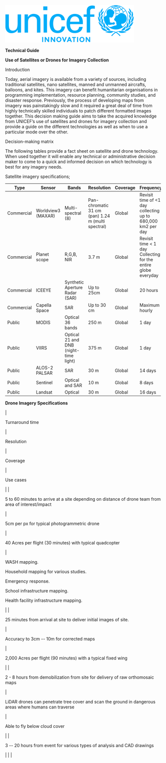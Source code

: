 ![UNICEF logo blue with for every child motto.](/static/images/unicefinnovlogo.png)

**Technical Guide**

**Use of Satellites or Drones for Imagery Collection**

Introduction

Today, aerial imagery is available from a variety of sources, including traditional satellites, nano satellites, manned and unmanned aircrafts, balloons, and kites. This imagery can benefit humanitarian organisations in programming implementation, resource planning, community studies, and disaster response. Previously, the process of developing maps from imagery was painstakingly slow and it required a great deal of time from highly technically skilled individuals to patch different formatted images together.
This decision making guide aims to take the acquired knowledge from UNICEF’s use of satellites and drones for imagery collection and provide a guide on the different technologies as well as when to use a particular mode over the other. 

Decision-making matrix

The following tables provide a fact sheet on satellite and drone technology. When used together it will enable any technical or administrative decision maker to come to a quick and informed decision on which technology is best for any imagery needs. 

Satellite imagery specifications;

| Type | Sensor | Bands | Resolution | Coverage | Frequency |
| -- | -- | -- | -- | -- | -- |
| Commercial | Worldview3 (MAXAR) | Multi-spectral (8) | Pan-chromatic 	31 cm (pan) 1.24 m (multi spectral) | Global | Revisit time of <1 day collecting up to 680,000 km2 per day |
| Commercial | Planet scope | R,G,B, NIR | 3.7 m | Global | Revisit time < 1 day Collecting for the entire globe everyday |
| Commercial | ICEEYE | Synthetic Aperture Radar (SAR) | Up to 25cm | Global | 20 hours |
| Commercial | Capella Space | SAR | Up to 30 cm | Global | Maximum hourly | 	 
| Public | MODIS | Optical 36 bands | 250 m | Global | 1 day |  	 	 
| Public | VIIRS | Optical 21 and DNB (night-time light) | 375 m | Global | 1 day |
| Public | ALOS-2 PALSAR | SAR | 30 m | Global | 14 days |
| Public | Sentinel | Optical and SAR | 10 m | Global | 8 days |
| Public | Landsat | Optical | 30 m | Global | 16 days |

**Drone Imagery Specifications**

|

Turnaround time

 |

Resolution

 |

Coverage

 |

Use cases

 |
|

5 to 60 minutes to arrive at a site depending on distance of drone team from area of interest/impact

 |

5cm per px for typical photogrammetric drone

 |

40 Acres per flight (30 minutes) with typical quadcopter

 |

WASH mapping.

Household mapping for various studies.

Emergency response.

School infrastructure mapping.

Health facility infrastructure mapping.

 |
|

25 minutes from arrival at site to deliver initial images of site.

 |

Accuracy to 3cm -- 10m for corrected maps

 |

2,000 Acres per flight (90 minutes) with a typical fixed wing

 |
|

2 - 8 hours from demobilization from site for delivery of raw orthomosaic maps

 |

LiDAR drones can penetrate tree cover and scan the ground in dangerous areas where humans can traverse

 |

Able to fly below cloud cover

 |
|

3 -- 20 hours from event for various types of analysis and CAD drawings

 |  |  |
